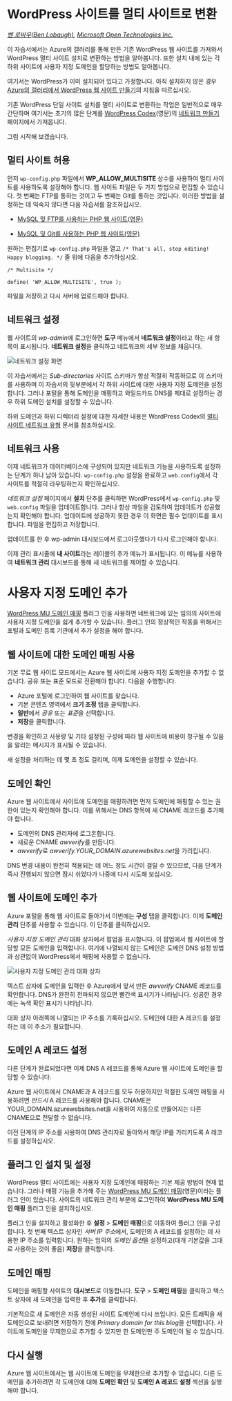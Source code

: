 <properties linkid="develop-php-tutorials-convert-wordpress-to-multisite" urlDisplayName="Convert a WordPress Site to a Multisite" pageTitle="Convert a WordPress Site to a Multisite" metaKeywords="WordPress, Multisite" description="Learn how to take an existing WordPress web site created through the gallery in Azure and convert it to WordPress Multisite" metaCanonical="" services="web-sites" documentationCenter="PHP" title="Convert a WordPress Site to a Multisite" authors="" solutions="" manager="" editor="" />

WordPress 사이트를 멀티 사이트로 변환
=====================================

*[벤 로바우(Ben Lobaugh)](http://ben.lobaugh.net), [Microsoft Open Technologies Inc.](http://msopentech.com)*

이 자습서에서는 Azure의 갤러리를 통해 만든 기존 WordPress 웹 사이트를 가져와서 WordPress 멀티 사이트 설치로 변환하는 방법을 알아봅니다. 또한 설치 내에 있는 각 하위 사이트에 사용자 지정 도메인을 할당하는 방법도 알아봅니다.

여기서는 WordPress가 이미 설치되어 있다고 가정합니다. 아직 설치하지 않은 경우 [Azure의 갤러리에서 WordPress 웹 사이트 만들기](https://www.windowsazure.com/en-us/develop/php/tutorials/website-from-gallery/)의 지침을 따르십시오.

기존 WordPress 단일 사이트 설치를 멀티 사이트로 변환하는 작업은 일반적으로 매우 간단하며 여기서는 초기의 많은 단계를 [WordPress Codex](http://codex.wordpress.org)(영문)의 [네트워크 만들기](http://codex.wordpress.org/Create_A_Network) 페이지에서 가져옵니다.

그럼 시작해 보겠습니다.

멀티 사이트 허용
----------------

먼저 `wp-config.php` 파일에서 **WP\_ALLOW\_MULTISITE** 상수를 사용하여 멀티 사이트를 사용하도록 설정해야 합니다. 웹 사이트 파일은 두 가지 방법으로 편집할 수 있습니다. 첫 번째는 FTP를 통하는 것이고 두 번째는 Git를 통하는 것입니다. 이러한 방법을 설정하는 데 익숙지 않다면 다음 자습서를 참조하십시오.

-   [MySQL 및 FTP를 사용하는 PHP 웹 사이트(영문)](https://www.windowsazure.com/en-us/develop/php/tutorials/website-w-mysql-and-ftp/#header-0)

-   [MySQL 및 Git를 사용하는 PHP 웹 사이트(영문)](https://www.windowsazure.com/en-us/develop/php/tutorials/website-w-mysql-and-git/#header-1)

원하는 편집기로 `wp-config.php` 파일을 열고 `/* That's all, stop editing! Happy blogging. */` 줄 위에 다음을 추가하십시오.

    /* Multisite */

    define( 'WP_ALLOW_MULTISITE', true );

파일을 저장하고 다시 서버에 업로드해야 합니다.

네트워크 설정
-------------

웹 사이트의 *wp-admin*에 로그인하면 **도구** 메뉴에서 **네트워크 설정**이라고 하는 새 항목이 표시됩니다. **네트워크 설정**을 클릭하고 네트워크의 세부 정보를 채웁니다.

![ 네트워크 설정 화면](./media/web-sites-php-convert-wordpress-multisite/wordpress-network-setup.png)

이 자습서에서는 *Sub-directories* 사이트 스키마가 항상 적절히 작동하므로 이 스키마를 사용하며 이 자습서의 뒷부분에서 각 하위 사이트에 대한 사용자 지정 도메인을 설정합니다. 그러나 포털을 통해 도메인을 매핑하고 와일드카드 DNS를 제대로 설정하는 경우 하위 도메인 설치를 설정할 수 있습니다.

하위 도메인과 하위 디렉터리 설정에 대한 자세한 내용은 WordPress Codex의 [멀티 사이트 네트워크 유형](http://codex.wordpress.org/Before_You_Create_A_Network#Types_of_multisite_network) 문서를 참조하십시오.

네트워크 사용
-------------

이제 네트워크가 데이터베이스에 구성되어 있지만 네트워크 기능을 사용하도록 설정하는 단계가 하나 남아 있습니다. `wp-config.php` 설정을 완료하고 `web.config`에서 각 사이트를 적절히 라우팅하는지 확인하십시오.

*네트워크 설정* 페이지에서 **설치** 단추를 클릭하면 WordPress에서 `wp-config.php` 및 `web.config` 파일을 업데이트합니다. 그러나 항상 파일을 검토하여 업데이트가 성공했는지 확인해야 합니다. 업데이트에 성공하지 못한 경우 이 화면은 필수 업데이트를 표시합니다. 파일을 편집하고 저장합니다.

업데이트를 한 후 wp-admin 대시보드에서 로그아웃했다가 다시 로그인해야 합니다.

이제 관리 표시줄에 **내 사이트**라는 레이블의 추가 메뉴가 표시됩니다. 이 메뉴를 사용하여 **네트워크 관리** 대시보드를 통해 새 네트워크를 제어할 수 있습니다.

사용자 지정 도메인 추가
=======================

[WordPress MU 도메인 매핑](http://wordpress.org/extend/plugins/wordpress-mu-domain-mapping/) 플러그 인을 사용하면 네트워크에 있는 임의의 사이트에 사용자 지정 도메인을 쉽게 추가할 수 있습니다. 플러그 인의 정상적인 작동을 위해서는 포털과 도메인 등록 기관에서 추가 설정을 해야 합니다.

웹 사이트에 대한 도메인 매핑 사용
---------------------------------

기본 무료 웹 사이트 모드에서는 Azure 웹 사이트에 사용자 지정 도메인을 추가할 수 없습니다. 공유 또는 표준 모드로 전환해야 합니다. 다음을 수행합니다.

-   Azure 포털에 로그인하여 웹 사이트를 찾습니다.
-   기본 콘텐츠 영역에서 **크기 조정** 탭을 클릭합니다.
-   **일반**에서 *공유* 또는 *표준*을 선택합니다.
-   **저장**을 클릭합니다.

변경을 확인하고 사용량 및 기타 설정된 구성에 따라 웹 사이트에 비용이 청구될 수 있음을 알리는 메시지가 표시될 수 있습니다.

새 설정을 처리하는 데 몇 초 정도 걸리며, 이제 도메인을 설정할 수 있습니다.

도메인 확인
-----------

Azure 웹 사이트에서 사이트에 도메인을 매핑하려면 먼저 도메인에 매핑할 수 있는 권한이 있는지 확인해야 합니다. 이를 위해서는 DNS 항목에 새 CNAME 레코드를 추가해야 합니다.

-   도메인의 DNS 관리자에 로그온합니다.
-   새로운 CNAME *awverify*를 만듭니다.
-   *awverify*로 *awverify.YOUR\_DOMAIN.azurewebsites.net*을 가리킵니다.

DNS 변경 내용이 완전히 적용되는 데 어느 정도 시간이 걸릴 수 있으므로, 다음 단계가 즉시 진행되지 않으면 잠시 쉬었다가 나중에 다시 시도해 보십시오.

웹 사이트에 도메인 추가
-----------------------

Azure 포털을 통해 웹 사이트로 돌아가서 이번에는 **구성** 탭을 클릭합니다. 이제 **도메인 관리** 단추를 사용할 수 있습니다. 이 단추를 클릭하십시오.

*사용자 지정 도메인 관리* 대화 상자에서 팝업을 표시합니다. 이 팝업에서 웹 사이트에 할당할 모든 도메인을 입력합니다. 여기에 나열되지 않는 도메인은 도메인 DNS 설정 방법과 상관없이 WordPress에서 매핑에 사용할 수 없습니다.

![사용자 지정 도메인 관리 대화 상자](./media/web-sites-php-convert-wordpress-multisite/wordpress-manage-domains.png)

텍스트 상자에 도메인을 입력한 후 Azure에서 앞서 만든 *awverify* CNAME 레코드를 확인합니다. DNS가 완전히 전파되지 않으면 빨간색 표시기가 나타납니다. 성공한 경우에는 녹색 확인 표시가 나타납니다.

대화 상자 아래쪽에 나열되는 IP 주소를 기록하십시오. 도메인에 대한 A 레코드를 설정하는 데 이 주소가 필요합니다.

도메인 A 레코드 설정
--------------------

다른 단계가 완료되었다면 이제 DNS A 레코드를 통해 Azure 웹 사이트에 도메인을 할당할 수 있습니다.

Azure 웹 사이트에서 CNAME과 A 레코드를 모두 허용하지만 적절한 도메인 매핑을 사용하려면 *반드시* A 레코드를 사용해야 합니다. CNAME은 YOUR\_DOMAIN.azurewebsites.net을 사용하여 자동으로 만들어지는 다른 CNAME으로 전달할 수 없습니다.

이전 단계의 IP 주소를 사용하여 DNS 관리자로 돌아와서 해당 IP를 가리키도록 A 레코드를 설정하십시오.

플러그 인 설치 및 설정
----------------------

WordPress 멀티 사이트에는 사용자 지정 도메인에 매핑하는 기본 제공 방법이 현재 없습니다. 그러나 매핑 기능을 추가해 주는 [WordPress MU 도메인 매핑](http://wordpress.org/extend/plugins/wordpress-mu-domain-mapping/)(영문)이라는 플러그 인이 있습니다. 사이트의 네트워크 관리 부분에 로그인하여 **WordPress MU 도메인 매핑** 플러그 인을 설치하십시오.

플러그 인을 설치하고 활성화한 후 **설정** \> **도메인 매핑**으로 이동하여 플러그 인을 구성합니다. 첫 번째 텍스트 상자인 *서버 IP 주소*에서, 도메인의 A 레코드를 설정하는 데 사용한 IP 주소를 입력합니다. 원하는 임의의 *도메인 옵션*을 설정하고(대개 기본값을 그대로 사용하는 것이 좋음) **저장**을 클릭합니다.

도메인 매핑
-----------

도메인을 매핑할 사이트의 **대시보드**로 이동합니다. **도구** \> **도메인 매핑**을 클릭하고 텍스트 상자에 새 도메인을 입력한 후 **추가**를 클릭합니다.

기본적으로 새 도메인은 자동 생성된 사이트 도메인에 다시 쓰입니다. 모든 트래픽을 새 도메인으로 보내려면 저장하기 전에 *Primary domain for this blog*을 선택합니다. 사이트에 도메인을 무제한으로 추가할 수 있지만 한 도메인만 주 도메인이 될 수 있습니다.

다시 실행
---------

Azure 웹 사이트에서는 웹 사이트에 도메인을 무제한으로 추가할 수 있습니다. 다른 도메인을 추가하려면 각 도메인에 대해 **도메인 확인** 및 **도메인 A 레코드 설정** 섹션을 실행해야 합니다.

